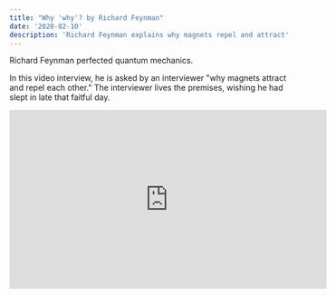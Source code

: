 ```yaml
---
title: "Why 'why'? by Richard Feynman"
date: '2020-02-10'
description: 'Richard Feynman explains why magnets repel and attract'
---
```

Richard Feynman perfected quantum mechanics.

In this video interview, he is asked by an interviewer "why magnets attract
and repel each other." The interviewer lives the premises, wishing he had
slept in late that faitful day.

<iframe width="560" height="315" src="https://www.youtube.com/embed/36GT2zI8lVA" frameborder="0" allow="accelerometer; autoplay; encrypted-media; gyroscope; picture-in-picture" allowfullscreen></iframe>

